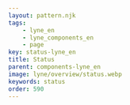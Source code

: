 ```yaml
---
layout: pattern.njk
tags: 
    - lyne_en
    - lyne_components_en
    - page
key: status-lyne_en
title: Status
parent: components-lyne_en
image: lyne/overview/status.webp
keywords: status
order: 590
---
```

